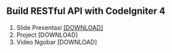 ## Build RESTful API with CodeIgniter 4

1. Slide Presentasi <a href='https://docs.google.com/presentation/d/1YZBexN6ZAEAQ1b-ta1zot5pM7I3VJXDP6vK-kH-lvac/edit?usp=sharing'>[DOWNLOAD]</a>
2. Project [DOWNLOAD]
3. Video Ngobar [DOWNLOAD]
